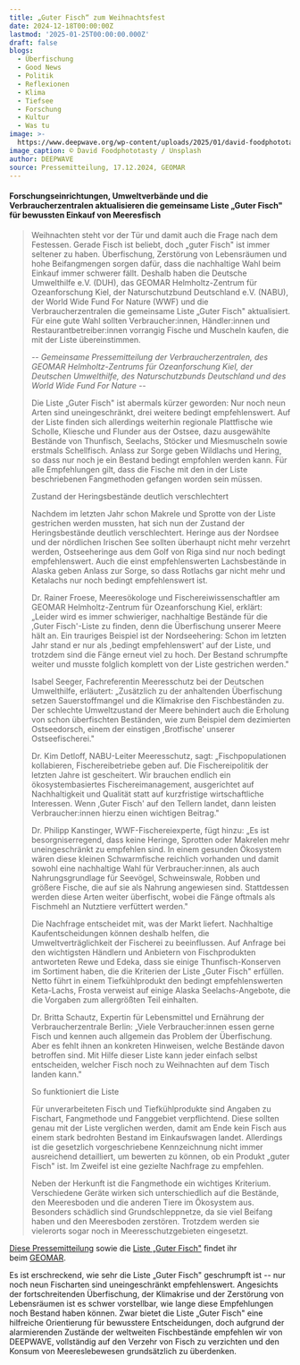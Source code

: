```yaml
---
title: „Guter Fisch“ zum Weihnachtsfest
date: 2024-12-18T00:00:00Z
lastmod: '2025-01-25T00:00:00.000Z'
draft: false
blogs:
  - Überfischung
  - Good News
  - Politik
  - Reflexionen
  - Klima
  - Tiefsee
  - Forschung
  - Kultur
  - Was tu 
image: >-
  https://www.deepwave.org/wp-content/uploads/2025/01/david-foodphototasty-unsplash_guter_fisch_gegrillte_dorade-1280x855.jpg
image_caption: © David Foodphototasty / Unsplash
author: DEEPWAVE
source: Pressemitteilung, 17.12.2024, GEOMAR
---
```

#### Forschungseinrichtungen, Umweltverbände und die Verbraucherzentralen aktualisieren die gemeinsame Liste „Guter Fisch" für bewussten Einkauf von Meeresfisch

> Weihnachten steht vor der Tür und damit auch die Frage nach dem Festessen. Gerade Fisch ist beliebt, doch „guter Fisch" ist immer seltener zu haben. Überfischung, Zerstörung von Lebensräumen und hohe Beifangmengen sorgen dafür, dass die nachhaltige Wahl beim Einkauf immer schwerer fällt. Deshalb haben die Deutsche Umwelthilfe e.V. (DUH), das GEOMAR Helmholtz-Zentrum für Ozeanforschung Kiel, der Naturschutzbund Deutschland e.V. (NABU), der World Wide Fund For Nature (WWF) und die Verbraucherzentralen die gemeinsame Liste „Guter Fisch" aktualisiert. Für eine gute Wahl sollten Verbraucher:innen, Händler:innen und Restaurantbetreiber:innen vorrangig Fische und Muscheln kaufen, die mit der Liste übereinstimmen.
>
> *\-- Gemeinsame Pressemitteilung der Verbraucherzentralen, des GEOMAR Helmholtz-Zentrums für Ozeanforschung Kiel, der Deutschen Umwelthilfe, des Naturschutzbunds Deutschland und des World Wide Fund For Nature --*
>
> Die Liste&nbsp;„Guter Fisch" ist abermals kürzer geworden: Nur noch neun Arten sind uneingeschränkt, drei weitere bedingt empfehlenswert. Auf der Liste finden sich allerdings weiterhin regionale Plattfische wie Scholle, Kliesche und Flunder aus der Ostsee, dazu ausgewählte Bestände von Thunfisch, Seelachs, Stöcker und Miesmuscheln sowie erstmals Schellfisch. Anlass zur Sorge geben Wildlachs und Hering, so dass nur noch je ein Bestand bedingt empfohlen werden kann. Für alle Empfehlungen gilt, dass die Fische mit den in der Liste beschriebenen Fangmethoden gefangen worden sein müssen.
>
> Zustand der Heringsbestände deutlich verschlechtert
>
> Nachdem im letzten Jahr schon Makrele und Sprotte von der Liste gestrichen werden mussten, hat sich nun der Zustand der Heringsbestände deutlich verschlechtert. Heringe aus der Nordsee und der nördlichen Irischen See sollten überhaupt nicht mehr verzehrt werden, Ostseeheringe aus dem Golf von Riga sind nur noch bedingt empfehlenswert. Auch die einst empfehlenswerten Lachsbestände in Alaska geben Anlass zur Sorge, so dass Rotlachs gar nicht mehr und Ketalachs nur noch bedingt empfehlenswert ist.
>
> Dr. Rainer Froese, Meeresökologe und Fischereiwissenschaftler am GEOMAR Helmholtz-Zentrum für Ozeanforschung Kiel, erklärt: „Leider wird es immer schwieriger, nachhaltige Bestände für die ,Guter Fisch'-Liste zu finden, denn die Überfischung unserer Meere hält an. Ein trauriges Beispiel ist der Nordseehering: Schon im letzten Jahr stand er nur als ,bedingt empfehlenswert' auf der Liste, und trotzdem sind die Fänge erneut viel zu hoch. Der Bestand schrumpfte weiter und musste folglich komplett von der Liste gestrichen werden."
>
> Isabel Seeger, Fachreferentin Meeresschutz bei der Deutschen Umwelthilfe, erläutert: „Zusätzlich zu der anhaltenden Überfischung setzen Sauerstoffmangel und die Klimakrise den Fischbeständen zu. Der schlechte Umweltzustand der Meere behindert auch die Erholung von schon überfischten Beständen, wie zum Beispiel dem dezimierten Ostseedorsch, einem der einstigen ,Brotfische' unserer Ostseefischerei."
>
> Dr. Kim Detloff, NABU-Leiter Meeresschutz, sagt: „Fischpopulationen kollabieren, Fischereibetriebe geben auf. Die Fischereipolitik der letzten Jahre ist gescheitert. Wir brauchen endlich ein ökosystembasiertes Fischereimanagement, ausgerichtet auf Nachhaltigkeit und Qualität statt auf kurzfristige wirtschaftliche Interessen. Wenn ,Guter Fisch' auf den Tellern landet, dann leisten Verbraucher:innen hierzu einen wichtigen Beitrag."
>
> Dr. Philipp Kanstinger, WWF-Fischereiexperte, fügt hinzu: „Es ist besorgniserregend, dass keine Heringe, Sprotten oder Makrelen mehr uneingeschränkt zu empfehlen sind. In einem gesunden Ökosystem wären diese kleinen Schwarmfische reichlich vorhanden und damit sowohl eine nachhaltige Wahl für Verbraucher:innen, als auch Nahrungsgrundlage für Seevögel, Schweinswale, Robben und größere Fische, die auf sie als Nahrung angewiesen sind. Stattdessen werden diese Arten weiter überfischt, wobei die Fänge oftmals als Fischmehl an Nutztiere verfüttert werden."
>
> Die Nachfrage entscheidet mit, was der Markt liefert. Nachhaltige Kaufentscheidungen können deshalb helfen, die Umweltverträglichkeit der Fischerei zu beeinflussen. Auf Anfrage bei den wichtigsten Händlern und Anbietern von Fischprodukten antworteten Rewe und Edeka, dass sie einige Thunfisch-Konserven im Sortiment haben, die die Kriterien der Liste „Guter Fisch" erfüllen. Netto führt in einem Tiefkühlprodukt den bedingt empfehlenswerten Keta-Lachs, Frosta verweist auf einige Alaska Seelachs-Angebote, die die Vorgaben zum allergrößten Teil einhalten.
>
> Dr. Britta Schautz, Expertin für Lebensmittel und Ernährung der Verbraucherzentrale Berlin: „Viele Verbraucher:innen essen gerne Fisch und kennen auch allgemein das Problem der Überfischung. Aber es fehlt ihnen an konkreten Hinweisen, welche Bestände davon betroffen sind. Mit Hilfe dieser Liste kann jeder einfach selbst entscheiden, welcher Fisch noch zu Weihnachten auf dem Tisch landen kann."
>
> So funktioniert die Liste
>
> Für unverarbeiteten Fisch und Tiefkühlprodukte sind Angaben zu Fischart, Fangmethode und Fanggebiet verpflichtend. Diese sollten genau mit der Liste verglichen werden, damit am Ende kein Fisch aus einem stark bedrohten Bestand im Einkaufswagen landet. Allerdings ist die gesetzlich vorgeschriebene Kennzeichnung nicht immer ausreichend detailliert, um bewerten zu können, ob ein Produkt „guter Fisch" ist. Im Zweifel ist eine gezielte Nachfrage zu empfehlen.
>
> Neben der Herkunft ist die Fangmethode ein wichtiges Kriterium. Verschiedene Geräte wirken sich unterschiedlich auf die Bestände, den Meeresboden und die anderen Tiere im Ökosystem aus. Besonders schädlich sind Grundschleppnetze, da sie viel Beifang haben und den Meeresboden zerstören. Trotzdem werden sie vielerorts sogar noch in Meeresschutzgebieten eingesetzt.

[Diese Pressemitteilung](https://www.geomar.de/news/article/guter-fisch-zum-weihnachtsfest)&nbsp;sowie die&nbsp;[Liste „Guter Fisch"](https://www.geomar.de/fileadmin/content/service/presse/Pressemitteilungen/2024/88_Guter_Fisch/Guter-Fisch-Liste_2024-2025_2.pdf)&nbsp;findet ihr beim&nbsp;[GEOMAR](https://www.geomar.de/).

Es ist erschreckend, wie sehr die Liste „Guter Fisch" geschrumpft ist -- nur noch neun Fischarten sind uneingeschränkt empfehlenswert. Angesichts der fortschreitenden Überfischung, der Klimakrise und der Zerstörung von Lebensräumen ist es schwer vorstellbar, wie lange diese Empfehlungen noch Bestand haben können. Zwar bietet die Liste „Guter Fisch" eine hilfreiche Orientierung für bewusstere Entscheidungen, doch aufgrund der alarmierenden Zustände der weltweiten Fischbestände empfehlen wir von DEEPWAVE, vollständig auf den Verzehr von Fisch zu verzichten und den Konsum von Meereslebewesen grundsätzlich zu überdenken.